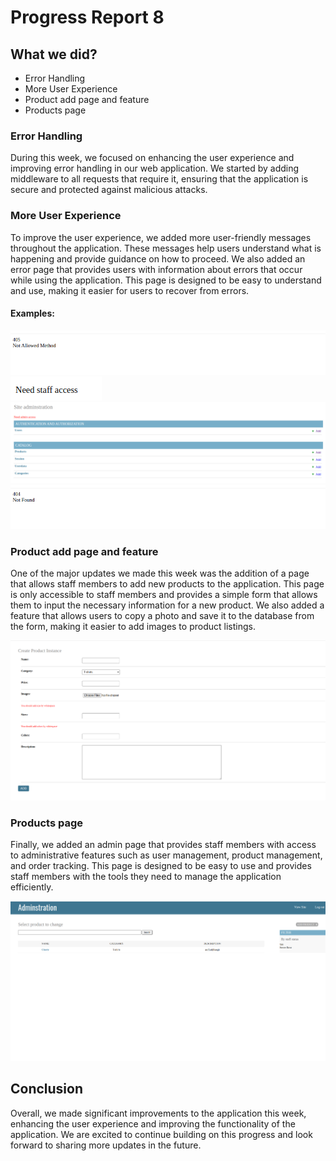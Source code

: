 # Progress Report 8

## What we did?

- Error Handling
- More User Experience
- Product add page and feature
- Products page


### Error Handling 
During this week, we focused on enhancing the user experience and improving error handling in our web application. We started by adding middleware to all requests that require it, ensuring that the application is secure and protected against malicious attacks.


### More User Experience
To improve the user experience, we added more user-friendly messages throughout the application. These messages help users understand what is happening and provide guidance on how to proceed. We also added an error page that provides users with information about errors that occur while using the application. This page is designed to be easy to understand and use, making it easier for users to recover from errors.

#### Examples:
![img_2.png](img_2.png)
![img.png](img.png)
![img_1.png](img_1.png)
![img_3.png](img_3.png)

### Product add page and feature

One of the major updates we made this week was the addition of a page that allows staff members to add new products to the application. This page is only accessible to staff members and provides a simple form that allows them to input the necessary information for a new product. We also added a feature that allows users to copy a photo and save it to the database from the form, making it easier to add images to product listings.

![img_4.png](img_4.png)

### Products page

Finally, we added an admin page that provides staff members with access to administrative features such as user management, product management, and order tracking. This page is designed to be easy to use and provides staff members with the tools they need to manage the application efficiently.

![img_5.png](img_5.png)

## Conclusion

Overall, we made significant improvements to the application this week, enhancing the user experience and improving the functionality of the application. We are excited to continue building on this progress and look forward to sharing more updates in the future.